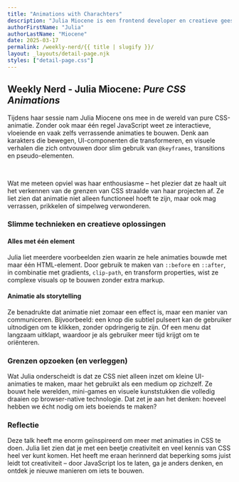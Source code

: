 ```yaml
---
title: "Animations with Charachters"
description: "Julia Miocene is een frontend developer en creatieve geest die zich volledig toelegt op animaties in pure CSS. In deze Weekly Nerd sessie liet ze zien hoe ver je kunt gaan zonder JavaScript. Haar werk is niet alleen technisch indrukwekkend, maar ook esthetisch en speels – een echte ode aan wat CSS allemaal kan."
authorFirstName: "Julia"
authorLastName: "Miocene" 
date: 2025-03-17
permalink: /weekly-nerd/{{ title | slugify }}/
layout: _layouts/detail-page.njk
styles: ["detail-page.css"]
---
```


## Weekly Nerd - Julia Miocene: *Pure CSS Animations*

Tijdens haar sessie nam Julia Miocene ons mee in de wereld van pure CSS-animatie. Zonder ook maar één regel JavaScript weet ze interactieve, vloeiende en vaak zelfs verrassende animaties te bouwen. Denk aan karakters die bewegen, UI-componenten die transformeren, en visuele verhalen die zich ontvouwen door slim gebruik van `@keyframes`, transitions en pseudo-elementen.

<br>

Wat me meteen opviel was haar enthousiasme – het plezier dat ze haalt uit het verkennen van de grenzen van CSS straalde van haar projecten af. Ze liet zien dat animatie niet alleen functioneel hoeft te zijn, maar ook mag verrassen, prikkelen of simpelweg verwonderen.

### Slimme technieken en creatieve oplossingen

#### Alles met één element
Julia liet meerdere voorbeelden zien waarin ze hele animaties bouwde met maar één HTML-element. Door gebruik te maken van `::before` en `::after`, in combinatie met gradients, `clip-path`, en transform properties, wist ze complexe visuals op te bouwen zonder extra markup.

#### Animatie als storytelling
Ze benadrukte dat animatie niet zomaar een effect is, maar een manier van communiceren. Bijvoorbeeld: een knop die subtiel pulseert kan de gebruiker uitnodigen om te klikken, zonder opdringerig te zijn. Of een menu dat langzaam uitklapt, waardoor je als gebruiker meer tijd krijgt om te oriënteren.

### Grenzen opzoeken (en verleggen)

Wat Julia onderscheidt is dat ze CSS niet alleen inzet om kleine UI-animaties te maken, maar het gebruikt als een medium op zichzelf. Ze bouwt hele werelden, mini-games en visuele kunststukken die volledig draaien op browser-native technologie. Dat zet je aan het denken: hoeveel hebben we écht nodig om iets boeiends te maken?

### Reflectie

Deze talk heeft me enorm geïnspireerd om meer met animaties in CSS te doen. Julia liet zien dat je met een beetje creativiteit en veel kennis van CSS heel ver kunt komen. Het heeft me eraan herinnerd dat beperking soms juist leidt tot creativiteit – door JavaScript los te laten, ga je anders denken, en ontdek je nieuwe manieren om iets te bouwen.

